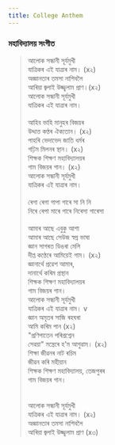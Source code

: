 ```yaml
---
title: College Anthem
---
```


### মহাবিদ্যালয় সংগীত 
>  আলোক সন্ধানী সূৰ্যমুখী <br/>
> যাত্ৰিকৰ এই যাত্ৰাৰ নাম। (x২)<br/> 
> অজ্ঞানতাৰ তমসা নাশিবলৈ <br/>
> আৰিয়া জ্বলাই উজ্জ্বলাম প্ৰাণ।(x২) <br/>
> আলোক সন্ধানী সূৰ্যমুখী <br/>
> যাত্ৰিকৰ এই যাত্ৰাৰ নাম। <br/>
>  <br/>
> আহিব ভাহি মানুহৰ বিজয়ৰ<br/> 
> উদ্দাত্ত কণ্ঠৰ ঐক্যতান। (x২) <br/>
> পাহৰি ভেদাভেদ জাতি ধৰ্মৰ  <br/>
> গঢ়িম মিলনৰ স্থান। (x২) <br/>
> শিক্ষক শিক্ষণ মহাবিদ্যালয়ৰ <br/>
> গাম বিজয়ৰ গান। (x২) <br/>
> আলোক সন্ধানী সূৰ্যমুখী <br/>
> যাত্ৰিকৰ এই যাত্ৰাৰ নাম। <br/>
>  <br/>
> ৰেগা ৰেগা গাপা গাৰে সা নি নি <br/>
> নিৰে ৰেপা মাৰে গাৰে নিৰেসা গাৰেসা <br/>
>  <br/>
> আমাৰ আছে এবুকু আশা <br/>
> আমাৰ আছে সেউজ স্বপ্ন ভাষা <br/>
> জ্ঞান সাগৰত ডিঙৰা মেলি <br/>
> দীপ্ত কণ্ঠেৰে আমিয়েই গাম। (x২)<br/>
> জ্ঞানাৰ্থে প্ৰৱেশ আমাৰ, <br/>
> দানাৰ্থে কৰিম প্ৰস্থান <br/>
> শিক্ষক শিক্ষণ মহাবিদ্যালয়ৰ <br/>
> গাম বিজয়ৰ গান। <br/>
> আলোক সন্ধানী সূৰ্যমুখী <br/>
> যাত্ৰিকৰ এই যাত্ৰাৰ নাম। v
>  <br/>
> জ্ঞান অমৃতৰ সাজি ৰহঘৰা<br/> 
> আমি কৰিম পান (x২) <br/>
> "প্ৰণিপাতেন পৰিপ্ৰশ্নেন <br/>
> সেৱয়া" মন্ত্ৰেৰে হ'ম আগুৱাম। (x২)<br/> 
> শিক্ষা জীৱনৰ নাট ৰচিম <br/>
> জীৱন কৰি মহীয়ান <br/>
> শিক্ষক শিক্ষণ মহাবিদ্যালয়, তেজপুৰৰ <br/>
> গাম বিজয়ৰ গান। <br/>
><br/>  
> আলোক সন্ধানী সূৰ্যমুখী <br/>
> যাত্ৰিকৰ এই যাত্ৰাৰ নাম। (x২)<br/> 
> অজ্ঞানতাৰ তমসা নাশিবলৈ <br/>
> আৰিয়া জ্বলাই উজ্জ্বলাম প্ৰাণ (x৩)<br/> 
